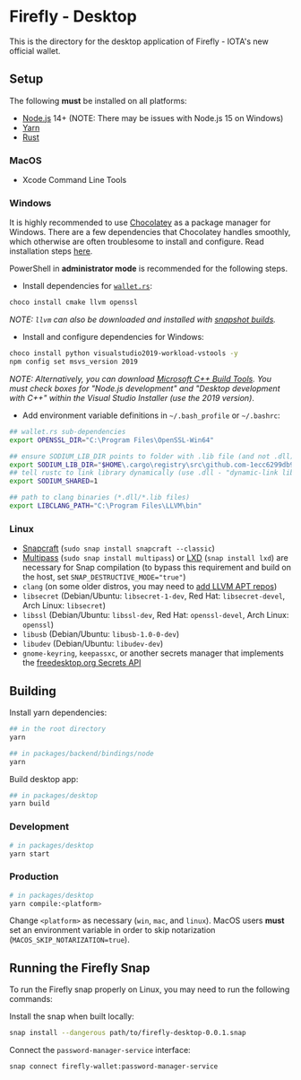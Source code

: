 # Firefly - Desktop

This is the directory for the desktop application of Firefly - IOTA's new official wallet.

## Setup

The following __must__ be installed on all platforms:

- [Node.js](https://nodejs.org/en/) 14+ (NOTE: There may be issues with Node.js 15 on Windows)
- [Yarn](https://classic.yarnpkg.com/en/docs/install)
- [Rust](https://www.rust-lang.org/tools/install)

### MacOS

- Xcode Command Line Tools

### Windows

It is highly recommended to use [Chocolatey](https://chocolatey.org/) as a package manager for Windows.
There are a few dependencies that Chocolatey handles smoothly, which otherwise are often troublesome
to install and configure. Read installation steps [here](https://chocolatey.org/install).

PowerShell in __administrator mode__ is recommended for the following steps.

- Install dependencies for [`wallet.rs`](https://github.com/iotaledger/wallet.rs):
```bash
choco install cmake llvm openssl
```

_NOTE: `llvm` can also be downloaded and installed with [snapshot builds](https://llvm.org/builds/)._

- Install and configure dependencies for Windows:
```bash
choco install python visualstudio2019-workload-vstools -y
npm config set msvs_version 2019
```

_NOTE: Alternatively, you can download [Microsoft C++ Build Tools](https://visualstudio.microsoft.com/visual-cpp-build-tools/).
You must check boxes for "Node.js development" and "Desktop development with C++" within the Visual Studio Installer
(use the 2019 version)_.

- Add environment variable definitions in `~/.bash_profile` or `~/.bashrc`:
```bash
## wallet.rs sub-dependencies
export OPENSSL_DIR="C:\Program Files\OpenSSL-Win64"

## ensure SODIUM_LIB_DIR points to folder with .lib file (and not .dll)
export SODIUM_LIB_DIR="$HOME\.cargo\registry\src\github.com-1ecc6299db9ec823\libsodium-sys-0.2.7\msvc\x64\Release\v142"
## tell rustc to link library dynamically (use .dll - "dynamic-link library")
export SODIUM_SHARED=1

## path to clang binaries (*.dll/*.lib files)
export LIBCLANG_PATH="C:\Program Files\LLVM\bin"
```

### Linux

- [Snapcraft](https://snapcraft.io/) (`sudo snap install snapcraft --classic`)
- [Multipass](https://multipass.run/) (`sudo snap install multipass`) or [LXD](https://linuxcontainers.org/lxd/introduction/) (`snap install lxd`) are necessary for Snap compilation (to bypass this requirement and build on the host, set `SNAP_DESTRUCTIVE_MODE="true"`)
- `clang` (on some older distros, you may need to [add LLVM APT repos](https://apt.llvm.org/))
- `libsecret` (Debian/Ubuntu: `libsecret-1-dev`, Red Hat: `libsecret-devel`, Arch Linux: `libsecret`)
- `libssl` (Debian/Ubuntu: `libssl-dev`, Red Hat: `openssl-devel`, Arch Linux: `openssl`)
- `libusb` (Debian/Ubuntu: `libusb-1.0-0-dev`)
- `libudev` (Debian/Ubuntu: `libudev-dev`)
- `gnome-keyring`, `keepassxc`, or another secrets manager that implements the [freedesktop.org Secrets API](https://www.freedesktop.org/wiki/Specifications/secret-storage-spec/)

## Building

Install yarn dependencies:
```bash
## in the root directory
yarn

## in packages/backend/bindings/node
yarn
```

Build desktop app:
```bash
## in packages/desktop
yarn build
```

### Development

```bash
# in packages/desktop
yarn start
```

### Production 

```bash
# in packages/desktop
yarn compile:<platform>
```

Change `<platform>` as necessary (`win`, `mac`, and `linux`).
MacOS users __must__ set an environment variable in order to skip notarization (`MACOS_SKIP_NOTARIZATION=true`).

## Running the Firefly Snap

To run the Firefly snap properly on Linux, you may need to run the following commands:

Install the snap when built locally:
```bash
snap install --dangerous path/to/firefly-desktop-0.0.1.snap
```

Connect the `password-manager-service` interface:
```bash
snap connect firefly-wallet:password-manager-service
```
